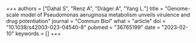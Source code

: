 +++
authors = ["Dahal S", "Renz A", "Dräger A", "Yang L."]
title = "Genome-scale model of Pseudomonas aeruginosa metabolism unveils virulence and drug potentiation"
journal = "Commun Biol"
what = "article"
doi = "10.1038/s42003-023-04540-8"
pubmed = "36765199"
date = "2023-02-10"
keywords = []
+++

